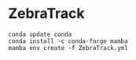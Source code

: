 # ZebraTrack

```
conda update conda
conda install -c conda-forge mamba
mamba env create -f ZebraTrack.yml
```